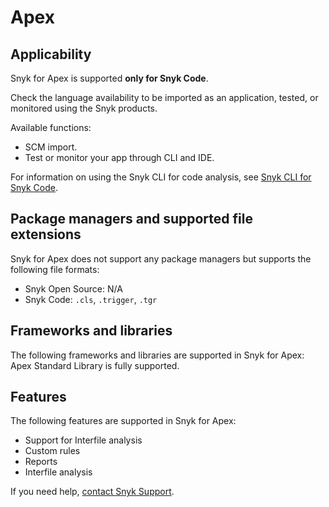 # Apex

## Applicability

Snyk for Apex is supported **only for Snyk Code**.

Check the language availability to be imported as an application, tested, or monitored using the Snyk products.&#x20;

Available functions:

* SCM import.&#x20;
* Test or monitor your app through CLI and IDE.

For information on using the Snyk CLI for code analysis, see [Snyk CLI for Snyk Code](../snyk-cli/scan-and-maintain-projects-using-the-cli/snyk-cli-for-snyk-code/).

## Package managers and supported file extensions

Snyk for Apex does not support any package managers but supports the following file formats:

* Snyk Open Source: N/A
* Snyk Code: `.cls`, `.trigger`, `.tgr`

## Frameworks and libraries

The following frameworks and libraries are supported in Snyk for Apex: Apex Standard Library is fully supported.

## Features

The following features are supported in Snyk for Apex:

* Support for Interfile analysis
* Custom rules
* Reports
* Interfile analysis

If you need help, [contact Snyk Support](https://support.snyk.io/hc/en-us).&#x20;
